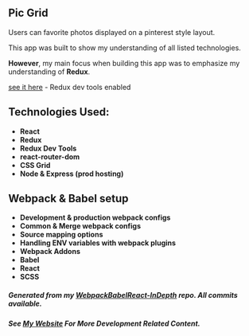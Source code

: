 ## Pic Grid 

Users can favorite photos displayed on a pinterest style layout.

This app was built to show my understanding of all listed technologies.

**However**, my main focus when building this app was to emphasize my understanding of **Redux**.

[see it here](https://picgrid.herokuapp.com/) - Redux dev tools enabled

## Technologies Used:
- **React**
- **Redux**
- **Redux Dev Tools**
- **react-router-dom**
- **CSS Grid**
- **Node & Express (prod hosting)**

## Webpack & Babel setup
 - **Development & production webpack configs**
 - **Common & Merge webpack configs**
 - **Source mapping options**
 - **Handling ENV variables with webpack plugins**
 - **Webpack Addons**
 - **Babel**
 - **React** 
 - **SCSS**
 
##### Generated from my [WebpackBabelReact-InDepth](https://github.com/Maxnelson997/WebpackBabelReact-InDepth) repo. All commits available.

##### See [My Website](https://www.maxnelson.io) For More Development Related Content.
